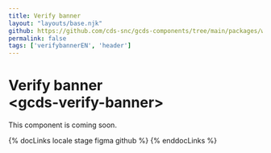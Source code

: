 ```yaml
---
title: Verify banner
layout: "layouts/base.njk"
github: https://github.com/cds-snc/gcds-components/tree/main/packages/web/src/components/gcds-verify-banner
permalink: false
tags: ['verifybannerEN', 'header']
---
```


# Verify banner <br>&lt;gcds-verify-banner&gt;

This component is coming soon.

{% docLinks locale stage figma github %}
{% enddocLinks %}

<br/>
